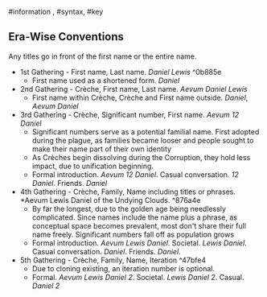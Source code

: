 #information , #syntax, #key 
## Era-Wise Conventions
Any titles go in front of the first name or the entire name.
- 1st Gathering - First name, Last name. *Daniel Lewis* ^0b885e
	- First name used as a shortened form. *Daniel*
- 2nd Gathering - Crèche, First name, Last name. *Aevum Daniel Lewis*
	- First name within Crèche, Crèche and First name outside. *Daniel*, *Aevum Daniel*
- 3rd Gathering - Crèche, Significant number, First name. *Aevum 12 Daniel*
	- Significant numbers serve as a potential familial name. First adopted during the plague, as families became looser and people sought to make their name part of their own identity
	- As Crèches begin dissolving during the Corruption, they hold less impact, due to unification beginning.
	- Formal introduction. *Aevum 12 Daniel*. Casual conversation. *12 Daniel*. Friends. *Daniel*
- 4th Gathering - Crèche, Family, Name including titles or phrases. *Aevum Lewis Daniel of the Undying Clouds. ^876a4e
	- By far the longest, due to the golden age being needlessly complicated. Since names include the name plus a phrase, as conceptual space becomes prevalent, most don't share their full name freely. Significant numbers fall off as population grows
	- Formal introduction. *Aevum Lewis Daniel*.  Societal. *Lewis Daniel*. Casual conversation. *Daniel*. Friends. *Daniel*.
- 5th Gathering - Crèche, Family, Name, Iteration ^47bfe4
	- Due to cloning existing, an iteration number is optional. 
	- Formal. *Aevum Lewis Daniel 2*. Societal. *Lewis Daniel 2*. Casual. *Daniel 2*